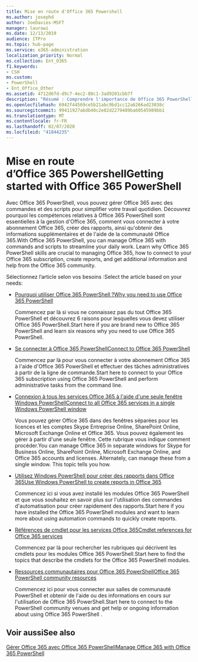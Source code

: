 ```yaml
---
title: Mise en route d'Office 365 Powershell
ms.author: josephd
author: JoeDavies-MSFT
manager: laurawi
ms.date: 12/13/2019
audience: ITPro
ms.topic: hub-page
ms.service: o365-administration
localization_priority: Normal
ms.collection: Ent_O365
f1.keywords:
- CSH
ms.custom:
- PowerShell
- Ent_Office_Other
ms.assetid: 4712d6fd-d9c7-4ec2-88c1-3ad9201cbb7f
description: "Résumé : Comprendre l'importance de Office 365 PowerShell, vous connecter à votre client Office 365 et obtenir de l'aide."
ms.openlocfilehash: 6942f44569ce5b21abc9bd1cc12a6266ad23038c
ms.sourcegitcommit: 99411927abdb40c2e82d2279489ba60545989bb1
ms.translationtype: MT
ms.contentlocale: fr-FR
ms.lasthandoff: 02/07/2020
ms.locfileid: "41844235"
---
```

# <a name="getting-started-with-office-365-powershell"></a><span data-ttu-id="ad12b-103">Mise en route d’Office 365 Powershell</span><span class="sxs-lookup"><span data-stu-id="ad12b-103">Getting started with Office 365 PowerShell</span></span>

<span data-ttu-id="ad12b-p101">Avec Office 365 PowerShell, vous pouvez gérer Office 365 avec des commandes et des scripts pour simplifier votre travail quotidien. Découvrez pourquoi les compétences relatives à Office 365 PowerShell sont essentielles à la gestion d'Office 365, comment vous connecter à votre abonnement Office 365, créer des rapports, ainsi qu'obtenir des informations supplémentaires et de l'aide de la communauté Office 365.</span><span class="sxs-lookup"><span data-stu-id="ad12b-p101">With Office 365 PowerShell, you can manage Office 365 with commands and scripts to streamline your daily work. Learn why Office 365 PowerShell skills are crucial to managing Office 365, how to connect to your Office 365 subscription, create reports, and get additional information and help from the Office 365 community.</span></span>
  
<span data-ttu-id="ad12b-106">Sélectionnez l’article selon vos besoins :</span><span class="sxs-lookup"><span data-stu-id="ad12b-106">Select the article based on your needs:</span></span>
  
- [<span data-ttu-id="ad12b-107">Pourquoi utiliser Office 365 PowerShell ?</span><span class="sxs-lookup"><span data-stu-id="ad12b-107">Why you need to use Office 365 PowerShell</span></span>](why-you-need-to-use-office-365-powershell.md)
    
    <span data-ttu-id="ad12b-108">Commencez par là si vous ne connaissez pas du tout Office 365 PowerShell et découvrez 6 raisons pour lesquelles vous devez utiliser Office 365 PowerShell.</span><span class="sxs-lookup"><span data-stu-id="ad12b-108">Start here if you are brand new to Office 365 PowerShell and learn six reasons why you need to use Office 365 PowerShell.</span></span> 
    
- [<span data-ttu-id="ad12b-109">Se connecter à Office 365 PowerShell</span><span class="sxs-lookup"><span data-stu-id="ad12b-109">Connect to Office 365 PowerShell</span></span>](connect-to-office-365-powershell.md)
    
    <span data-ttu-id="ad12b-110">Commencez par là pour vous connecter à votre abonnement Office 365 à l'aide d'Office 365 PowerShell et effectuer des tâches administratives à partir de la ligne de commande.</span><span class="sxs-lookup"><span data-stu-id="ad12b-110">Start here to connect to your Office 365 subscription using Office 365 PowerShell and perform administrative tasks from the command line.</span></span>
    
- [<span data-ttu-id="ad12b-111">Connexion à tous les services Office 365 à l'aide d'une seule fenêtre Windows PowerShell</span><span class="sxs-lookup"><span data-stu-id="ad12b-111">Connect to all Office 365 services in a single Windows PowerShell window</span></span>](connect-to-all-office-365-services-in-a-single-windows-powershell-window.md)
    
    <span data-ttu-id="ad12b-p102">Vous pouvez gérer Office 365 dans des fenêtres séparées pour les licences et les comptes Skype Entreprise Online, SharePoint Online, Microsoft Exchange Online et Office 365. Vous pouvez également les gérer à partir d'une seule fenêtre. Cette rubrique vous indique comment procéder.</span><span class="sxs-lookup"><span data-stu-id="ad12b-p102">You can manage Office 365 in separate windows for Skype for Business Online, SharePoint Online, Microsoft Exchange Online, and Office 365 accounts and licenses. Alternately, can manage these from a single window. This topic tells you how.</span></span>
    
- [<span data-ttu-id="ad12b-115">Utilisez Windows PowerShell pour créer des rapports dans Office 365</span><span class="sxs-lookup"><span data-stu-id="ad12b-115">Use Windows PowerShell to create reports in Office 365</span></span>](use-windows-powershell-to-create-reports-in-office-365.md)
    
    <span data-ttu-id="ad12b-116">Commencez ici si vous avez installé les modules Office 365 PowerShell et que vous souhaitez en savoir plus sur l'utilisation des commandes d'automatisation pour créer rapidement des rapports.</span><span class="sxs-lookup"><span data-stu-id="ad12b-116">Start here if you have installed the Office 365 PowerShell modules and want to learn more about using automation commands to quickly create reports.</span></span> 
    
- [<span data-ttu-id="ad12b-117">Références de cmdlet pour les services Office 365</span><span class="sxs-lookup"><span data-stu-id="ad12b-117">Cmdlet references for Office 365 services</span></span>](cmdlet-references-for-office-365-services.md)
    
    <span data-ttu-id="ad12b-118">Commencez par là pour rechercher les rubriques qui décrivent les cmdlets pour les modules Office 365 PowerShell.</span><span class="sxs-lookup"><span data-stu-id="ad12b-118">Start here to find the topics that describe the cmdlets for the Office 365 PowerShell modules.</span></span>
    
- [<span data-ttu-id="ad12b-119">Ressources communautaires pour Office 365 PowerShell</span><span class="sxs-lookup"><span data-stu-id="ad12b-119">Office 365 PowerShell community resources</span></span>](office-365-powershell-community-resources.md)
    
    <span data-ttu-id="ad12b-120">Commencez ici pour vous connecter aux salles de communauté PowerShell et obtenir de l'aide ou des informations en cours sur l'utilisation de Office 365 PowerShell.</span><span class="sxs-lookup"><span data-stu-id="ad12b-120">Start here to connect to the PowerShell community venues and get help or ongoing information about using Office 365 PowerShell .</span></span>
    
## <a name="see-also"></a><span data-ttu-id="ad12b-121">Voir aussi</span><span class="sxs-lookup"><span data-stu-id="ad12b-121">See also</span></span>

[<span data-ttu-id="ad12b-122">Gérer Office 365 avec Office 365 PowerShell</span><span class="sxs-lookup"><span data-stu-id="ad12b-122">Manage Office 365 with Office 365 PowerShell</span></span>](manage-office-365-with-office-365-powershell.md)

